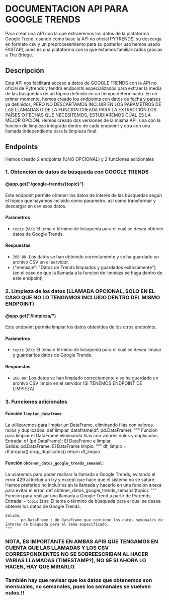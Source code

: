 # DOCUMENTACION API PARA GOOGLE TRENDS
Para crear una API con la que extraeremos los datos de la plataforma Google Trend, usando como base la API no oficial PYTRENDS, su descarga en formato csv y un preprocesamiento para su posterior uso hemos usado FASTAPI, pues es una plataforma con la que estamos familiarizados gracias a The Bridge.

## Descripción
Esta API nos facilitará acceso a datos de GOOGLE TRENDS con la API no oficial de Pytrends y tendrá endpoints especializados para extraer la media de las busquedas de un tópico definido en un tiempo determinado.
En un primer momento, hemos creado los endpoints con datos de fecha y países ya definidos, PERO NO DESCARTAMOS INCLUIR EN LOS PARÁMETROS DE LAS LLAMADAS O DE LA FUNCION CREADA PARA LA EXTRACCIÓN LOS PAÍSES O FECHAS QUE NECESITEMOS, ESTUDIAREMOS CÚAL ES LA MEJOR OPCIÓN.
Hemos creado dos versiones de la misma API, una con la funcion de limpieza integrada dentro de cada endpoint y otra con una llamada independiente para la limpieza final.

## Endpoints
Hemos creado 2 endpoints (UNO OPCIONAL) y 2 funciones adicionales

### 1. Obtención de datos de búsqueda con GOOGLE TRENDS
#### @app.get("/google-trends/{topic}") 
Este endpoint permite obtener los datos de interés de las búsquedas según el tópico que hayamos incluido como parametro, así como transformar y descargar en csv esos datos.

#### Parámetros 
- `topic` (str): El tema o término de búsqueda para el cual se desea obtener datos de Google Trends.

#### Respuestas
- `200 OK`: Los datos se han obtenido correctamente y se ha guardado un archivo CSV en el servidor.
- {"mensaje": "Datos de Trends limpiados y guardados exitosamente"} (en el caso de que la llamada a la funcion de limpieza se haga dentro de este endpoint)

### 2. Limpieza de los datos (LLAMADA OPCIONAL, SOLO EN EL CASO QUE NO LO TENGAMOS INCLUIDO DENTRO DEL MISMO ENDPOINT)
#### @app.get("/limpieza/")
Este endpoint permite limpiar los datos obtenidos de los otros endpoints.

#### Parámetros 
- `topic` (str): El tema o término de búsqueda para el cual se desea limpiar y guardar los datos de Google Trends.

#### Respuestas
- `200 OK`: Los datos se han limpiado correctamente y se ha guardado un archivo CSV limpio en el servidor (SI TENEMOS ENDPOINT DE LIMPIEZA)

### 3. Funciones adicionales

#### Función `limpiar_dataframe`
La utilizaremos para limpiar un DataFrame, eliminando filas con valores nulos y duplicados.
def limpiar_dataframe(df: pd.DataFrame):
    """
    Funcion para limpiar el DataFrame eliminando filas con valores nulos y duplicados.
    Entrada:
        df (pd.DataFrame): El DataFrame a limpiar.   
    Salida:
        pd.DataFrame: El DataFrame limpio.
    """
    df_limpio = df.dropna().drop_duplicates()
    return df_limpio

#### Función `obtener_datos_google_trends_semanal`:
La usaremos para poder realizar la llamada a Google Trends, evitando el error 429 al incluir un try y except que hace que el sistema no se sature. Hemos preferido no incluirlos en la llamada y hacerlo en una función anexa para evitar el error.
def obtener_datos_google_trends_semanal(topic):
    """
    Funcion para realizar una llamada a Google Trend a partir de Pytrends.
    Entrada:
        - `topic` (str): El tema o término de búsqueda para el cual se desea obtener los datos de Google Trends.
 
    Salida:
        - `pd.DataFrame`: Un DataFrame que contiene los datos semanales de interés de búsqueda para el tema especificado.
    """

### NOTA, ES IMPORTANTE EN AMBAS APIS QUE TENGAMOS EN CUENTA QUE LAS LLAMADAS Y LOS CSV CORRESPONDIENTES NO SE SOBREESCRIBAN AL HACER VARIAS LLAMADAS (TIMESTAMP?), NO SE SI AHORA LO HACEN, HAY QUE MIRARLO.
### También hay que revisar que los datos que obtenemos son mensuales, no semanales, pues los semanales se vuelven nulos.!!